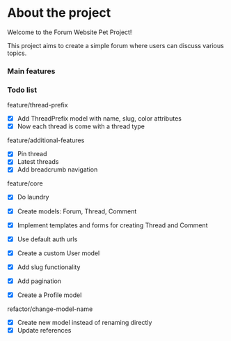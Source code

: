 # About the project 

Welcome to the Forum Website Pet Project!

This project aims to create a simple forum where users can discuss various topics.

### Main features


### Todo list

feature/thread-prefix

- [x] Add ThreadPrefix model with name, slug, color attributes 
- [x] Now each thread is come with a thread type

feature/additional-features

- [x] Pin thread
- [x] Latest threads
- [x] Add breadcrumb navigation

feature/core

- [x] Do laundry
- [x] Create models: Forum, Thread, Comment
- [x] Implement templates and forms for creating Thread and Comment
- [x] Use default auth urls
- [x] Create a custom User model
- [x] Add slug functionality
- [x] Add pagination

- [x] Create a Profile model

refactor/change-model-name

- [x] Create new model instead of renaming directly
- [x] Update references